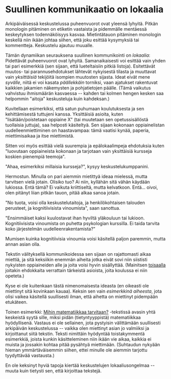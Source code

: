 # Suullinen kommunikaatio on lokaalia

Arkipäiväisessä keskustelussa puheenvuorot ovat yleensä lyhyitä. Pitkän monologin pitäminen on etiketin vastaista ja pidemmälle mentäessä keskeytyksen todennäköisyys kasvaa. Mietintätauon pitäminen monologin keskellä niin ikään johtaa siihen, että joku esittää kysymyksiä tai kommentteja. Keskustelu ajautuu muualle.

Tämän dynamiikan seurauksena suullinen kommunikointi on *lokaalia*: Pidettävät puheenvuorot ovat lyhyitä. Samanaikaisesti voi esittää vain yhden tai pari esimerkkiä (sen sijaan, että lueteltaisiin pitkiä listoja). Esitettävät muutos- tai parannusehdotukset lähtevät nykyisestä tilasta ja muuttavat vain *yksittäisiä* tekijöitä isompien muutosten sijasta. Ideat eivät mene *syvälle*, niitä ei voi kasata *päällekkäin* torniksi, vaan ajatukset rakentuvat kaikkien jakamien näkemysten ja pohjatietojen päälle. (Tämä vaikutus vahvistuu ihmismäärän kasvaessa -- kahden tai kolmen hengen kesken saa helpommin "aitoja" keskusteluja kuin kahdeksan.)

Kuvitellaan esimerkiksi, että satun puhumaan koulutuksesta ja sen kehittämisestä tuttujeni kanssa. Yksittäisiä asioita, kuten "lisätään/poistetaan oppiaine X" (tai muutetaan sen opetussisällöstä tuollaisia juttuja), saa helposti käsiteltyä. Sen sijaan kokonaan oppiainelistan uudelleenmiettiminen on haastavampaa: tämä vaatisi kynää, paperia, miettimisaikaa ja itse miettimistä.

Sitten voi myös esittää vielä suurempia ja epälokaalimpeja ehdotuksia kuten "luovutaan oppiaineista kokonaan ja tarjotaan vain yksittäisiä kursseja koskien pienempiä teemoja".

"Ahaa, esimerkiksi millaisia kursseja?", kysyy keskustelukumppanini.

Hermostun. Minulla on pari aiemmin mietittyä ideaa mielessä, mutta tarvitsen vielä jotain. Olisiko tuo? Ai niin, kyllähän sitä vähän käydään lukiossa. Entä tämä? Ei vaikuta kriittiseltä, mutta kelvatkoon. Entä... oivoi, olen pitänyt liian pitkän tauon, pitää alkaa sanoa jotain.

"No tuota, voisi olla keskustelutaitoja, ja henkilökohtaisen talouden perusteet, ja kognitiivisista vinoumista", saan sanottua.

"Ensimmäiset kaksi kuulostavat ihan hyviltä yläkouluun tai lukioon. Kognitiivisista vinoumista on puhetta psykologian kurssilla. Ei taida tarvita koko järjestelmän uudelleenrakentamista?"

Mumisen kuinka kognitiivisia vinoumia voisi käsitellä paljon paremmin, mutta annan asian olla.

Tekstin välityksellä kommunikoidessa sen sijaan on rajattomasti aikaa miettiä, ja sitä keksiikin enemmän aiheita jotka eivät sovi niin siististi nykyisten oppiaineiden alle ja joita voisi hyvin sisällyttää. (Mainitsen [toisaalla](/epi/kerran_luotin) joitakin ehdokkaita verrattain tärkeistä asioista, joita koulussa ei niin opeteta.)

Kyse ei ole kuitenkaan tästä nimenomaisesta ideasta (en oikeasti ole miettinyt sitä kovinkaan kauaa). Keksin sen vain *esimerkkinä aiheesta*, jota olisi vaikea käsitellä suullisesti ilman, että aihetta on miettinyt pidempään etukäteen.

Toinen esimerkki: [Mihin matematiikkaa tarvitaan?](/epi/mihin_matematiikkaa) -tekstissä avasin yhtä keskeistä syytä sille, miksi pidän (tietyntyyppistä) matematiikkaa hyödyllisenä. Vastaus ei ole sellainen, jota pystyisin välittämään suullisesti arkipäivän keskustelussa -- vaikka olen miettinyt asian jo valmiiksi ja kirjoittanut siitä tekstin. Teksti nimittäin hyödyntää toistakymmentä esimerkkiä, joista kunkin käsitteleminen niin ikään vie aikaa, kaikkia ei muista ja jossakin kohtaa pitää pysähtyä miettimään. (Suhtaudun nykyään hieman ymmärtäväisemmin siihen, ettei minulle ole aiemmin tarjottu tyydyttävää vastausta.)

En ole keksinyt hyviä tapoja kiertää keskustelujen lokaaliusongelmaa -- muuta kuin tietysti sen, että kirjoittaa tekstejä.
